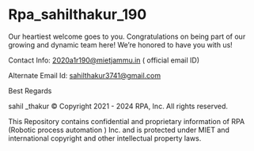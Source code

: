 # Rpa_sahilthakur_190








Our heartiest welcome goes to you. Congratulations on being part of our growing and dynamic team here! We’re honored to have you with us!

Contact Info: 2020a1r190@mietjammu.in ( official email ID)

Alternate Email Id: sahilthakur3741@gmail.com

Best Regards

sahil _thakur © Copyright 2021 - 2024 RPA, Inc. All rights reserved.

This Repository contains confidential and proprietary information of RPA (Robotic process automation ) Inc. and is protected under MIET and international copyright and other intellectual property laws.
